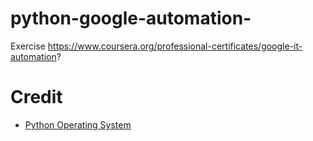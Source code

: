 # python-google-automation-
Exercise https://www.coursera.org/professional-certificates/google-it-automation?


# Credit
* [Python Operating System](https://www.coursera.org/learn/python-operating-system/)

